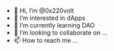 - 👋 Hi, I’m @0x220volt  
- 👀 I’m interested in dApps    
- 🌱 I’m currently learning DAO 
- 💞️ I’m looking to collaborate on ... 
- 📫 How to reach me ...  
 
<!---
0x220volt/0x220volt is a ✨ special ✨ repository because its `README.md` (this file) appears on your GitHub profile.
You can click the Preview link to take a look at your changes.
--->
